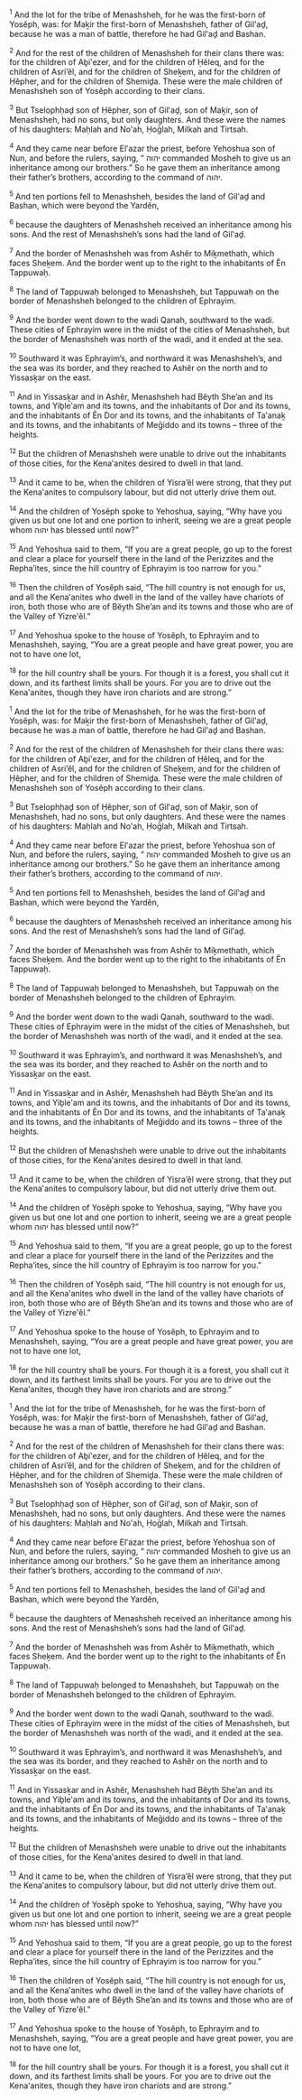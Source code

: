 <sup>1</sup> And the lot for the tribe of Menashsheh, for he was the first-born of Yosĕph, was: for Maḵir the first-born of Menashsheh, father of Gil‛aḏ, because he was a man of battle, therefore he had Gil‛aḏ and Bashan.

<sup>2</sup> And for the rest of the children of Menashsheh for their clans there was: for the children of Aḇi‛ezer, and for the children of Ḥĕleq, and for the children of Asri’ĕl, and for the children of Sheḵem, and for the children of Ḥĕpher, and for the children of Shemiḏa. These were the male children of Menashsheh son of Yosĕph according to their clans.

<sup>3</sup> But Tselophḥaḏ son of Ḥĕpher, son of Gil‛aḏ, son of Maḵir, son of Menashsheh, had no sons, but only daughters. And these were the names of his daughters: Maḥlah and No‛ah, Ḥoḡlah, Milkah and Tirtsah.

<sup>4</sup> And they came near before El‛azar the priest, before Yehoshua son of Nun, and before the rulers, saying, “ יהוה commanded Mosheh to give us an inheritance among our brothers.” So he gave them an inheritance among their father’s brothers, according to the command of יהוה.

<sup>5</sup> And ten portions fell to Menashsheh, besides the land of Gil‛aḏ and Bashan, which were beyond the Yardĕn,

<sup>6</sup> because the daughters of Menashsheh received an inheritance among his sons. And the rest of Menashsheh’s sons had the land of Gil‛aḏ.

<sup>7</sup> And the border of Menashsheh was from Ashĕr to Miḵmethath, which faces Sheḵem. And the border went up to the right to the inhabitants of Ĕn Tappuwaḥ.

<sup>8</sup> The land of Tappuwaḥ belonged to Menashsheh, but Tappuwaḥ on the border of Menashsheh belonged to the children of Ephrayim.

<sup>9</sup> And the border went down to the wadi Qanah, southward to the wadi. These cities of Ephrayim were in the midst of the cities of Menashsheh, but the border of Menashsheh was north of the wadi, and it ended at the sea.

<sup>10</sup> Southward it was Ephrayim’s, and northward it was Menashsheh’s, and the sea was its border, and they reached to Ashĕr on the north and to Yissasḵar on the east.

<sup>11</sup> And in Yissasḵar and in Ashĕr, Menashsheh had Bĕyth She’an and its towns, and Yiḇle‛am and its towns, and the inhabitants of Dor and its towns, and the inhabitants of Ĕn Dor and its towns, and the inhabitants of Ta‛anaḵ and its towns, and the inhabitants of Meḡiddo and its towns – three of the heights.

<sup>12</sup> But the children of Menashsheh were unable to drive out the inhabitants of those cities, for the Kena‛anites desired to dwell in that land.

<sup>13</sup> And it came to be, when the children of Yisra’ĕl were strong, that they put the Kena‛anites to compulsory labour, but did not utterly drive them out.

<sup>14</sup> And the children of Yosĕph spoke to Yehoshua, saying, “Why have you given us but one lot and one portion to inherit, seeing we are a great people whom יהוה has blessed until now?”

<sup>15</sup> And Yehoshua said to them, “If you are a great people, go up to the forest and clear a place for yourself there in the land of the Perizzites and the Repha’ites, since the hill country of Ephrayim is too narrow for you.”

<sup>16</sup> Then the children of Yosĕph said, “The hill country is not enough for us, and all the Kena‛anites who dwell in the land of the valley have chariots of iron, both those who are of Bĕyth She’an and its towns and those who are of the Valley of Yizre‛ĕl.”

<sup>17</sup> And Yehoshua spoke to the house of Yosĕph, to Ephrayim and to Menashsheh, saying, “You are a great people and have great power, you are not to have one lot,

<sup>18</sup> for the hill country shall be yours. For though it is a forest, you shall cut it down, and its farthest limits shall be yours. For you are to drive out the Kena‛anites, though they have iron chariots and are strong.”

<sup>1</sup> And the lot for the tribe of Menashsheh, for he was the first-born of Yosĕph, was: for Maḵir the first-born of Menashsheh, father of Gil‛aḏ, because he was a man of battle, therefore he had Gil‛aḏ and Bashan.

<sup>2</sup> And for the rest of the children of Menashsheh for their clans there was: for the children of Aḇi‛ezer, and for the children of Ḥĕleq, and for the children of Asri’ĕl, and for the children of Sheḵem, and for the children of Ḥĕpher, and for the children of Shemiḏa. These were the male children of Menashsheh son of Yosĕph according to their clans.

<sup>3</sup> But Tselophḥaḏ son of Ḥĕpher, son of Gil‛aḏ, son of Maḵir, son of Menashsheh, had no sons, but only daughters. And these were the names of his daughters: Maḥlah and No‛ah, Ḥoḡlah, Milkah and Tirtsah.

<sup>4</sup> And they came near before El‛azar the priest, before Yehoshua son of Nun, and before the rulers, saying, “ יהוה commanded Mosheh to give us an inheritance among our brothers.” So he gave them an inheritance among their father’s brothers, according to the command of יהוה.

<sup>5</sup> And ten portions fell to Menashsheh, besides the land of Gil‛aḏ and Bashan, which were beyond the Yardĕn,

<sup>6</sup> because the daughters of Menashsheh received an inheritance among his sons. And the rest of Menashsheh’s sons had the land of Gil‛aḏ.

<sup>7</sup> And the border of Menashsheh was from Ashĕr to Miḵmethath, which faces Sheḵem. And the border went up to the right to the inhabitants of Ĕn Tappuwaḥ.

<sup>8</sup> The land of Tappuwaḥ belonged to Menashsheh, but Tappuwaḥ on the border of Menashsheh belonged to the children of Ephrayim.

<sup>9</sup> And the border went down to the wadi Qanah, southward to the wadi. These cities of Ephrayim were in the midst of the cities of Menashsheh, but the border of Menashsheh was north of the wadi, and it ended at the sea.

<sup>10</sup> Southward it was Ephrayim’s, and northward it was Menashsheh’s, and the sea was its border, and they reached to Ashĕr on the north and to Yissasḵar on the east.

<sup>11</sup> And in Yissasḵar and in Ashĕr, Menashsheh had Bĕyth She’an and its towns, and Yiḇle‛am and its towns, and the inhabitants of Dor and its towns, and the inhabitants of Ĕn Dor and its towns, and the inhabitants of Ta‛anaḵ and its towns, and the inhabitants of Meḡiddo and its towns – three of the heights.

<sup>12</sup> But the children of Menashsheh were unable to drive out the inhabitants of those cities, for the Kena‛anites desired to dwell in that land.

<sup>13</sup> And it came to be, when the children of Yisra’ĕl were strong, that they put the Kena‛anites to compulsory labour, but did not utterly drive them out.

<sup>14</sup> And the children of Yosĕph spoke to Yehoshua, saying, “Why have you given us but one lot and one portion to inherit, seeing we are a great people whom יהוה has blessed until now?”

<sup>15</sup> And Yehoshua said to them, “If you are a great people, go up to the forest and clear a place for yourself there in the land of the Perizzites and the Repha’ites, since the hill country of Ephrayim is too narrow for you.”

<sup>16</sup> Then the children of Yosĕph said, “The hill country is not enough for us, and all the Kena‛anites who dwell in the land of the valley have chariots of iron, both those who are of Bĕyth She’an and its towns and those who are of the Valley of Yizre‛ĕl.”

<sup>17</sup> And Yehoshua spoke to the house of Yosĕph, to Ephrayim and to Menashsheh, saying, “You are a great people and have great power, you are not to have one lot,

<sup>18</sup> for the hill country shall be yours. For though it is a forest, you shall cut it down, and its farthest limits shall be yours. For you are to drive out the Kena‛anites, though they have iron chariots and are strong.”

<sup>1</sup> And the lot for the tribe of Menashsheh, for he was the first-born of Yosĕph, was: for Maḵir the first-born of Menashsheh, father of Gil‛aḏ, because he was a man of battle, therefore he had Gil‛aḏ and Bashan.

<sup>2</sup> And for the rest of the children of Menashsheh for their clans there was: for the children of Aḇi‛ezer, and for the children of Ḥĕleq, and for the children of Asri’ĕl, and for the children of Sheḵem, and for the children of Ḥĕpher, and for the children of Shemiḏa. These were the male children of Menashsheh son of Yosĕph according to their clans.

<sup>3</sup> But Tselophḥaḏ son of Ḥĕpher, son of Gil‛aḏ, son of Maḵir, son of Menashsheh, had no sons, but only daughters. And these were the names of his daughters: Maḥlah and No‛ah, Ḥoḡlah, Milkah and Tirtsah.

<sup>4</sup> And they came near before El‛azar the priest, before Yehoshua son of Nun, and before the rulers, saying, “ יהוה commanded Mosheh to give us an inheritance among our brothers.” So he gave them an inheritance among their father’s brothers, according to the command of יהוה.

<sup>5</sup> And ten portions fell to Menashsheh, besides the land of Gil‛aḏ and Bashan, which were beyond the Yardĕn,

<sup>6</sup> because the daughters of Menashsheh received an inheritance among his sons. And the rest of Menashsheh’s sons had the land of Gil‛aḏ.

<sup>7</sup> And the border of Menashsheh was from Ashĕr to Miḵmethath, which faces Sheḵem. And the border went up to the right to the inhabitants of Ĕn Tappuwaḥ.

<sup>8</sup> The land of Tappuwaḥ belonged to Menashsheh, but Tappuwaḥ on the border of Menashsheh belonged to the children of Ephrayim.

<sup>9</sup> And the border went down to the wadi Qanah, southward to the wadi. These cities of Ephrayim were in the midst of the cities of Menashsheh, but the border of Menashsheh was north of the wadi, and it ended at the sea.

<sup>10</sup> Southward it was Ephrayim’s, and northward it was Menashsheh’s, and the sea was its border, and they reached to Ashĕr on the north and to Yissasḵar on the east.

<sup>11</sup> And in Yissasḵar and in Ashĕr, Menashsheh had Bĕyth She’an and its towns, and Yiḇle‛am and its towns, and the inhabitants of Dor and its towns, and the inhabitants of Ĕn Dor and its towns, and the inhabitants of Ta‛anaḵ and its towns, and the inhabitants of Meḡiddo and its towns – three of the heights.

<sup>12</sup> But the children of Menashsheh were unable to drive out the inhabitants of those cities, for the Kena‛anites desired to dwell in that land.

<sup>13</sup> And it came to be, when the children of Yisra’ĕl were strong, that they put the Kena‛anites to compulsory labour, but did not utterly drive them out.

<sup>14</sup> And the children of Yosĕph spoke to Yehoshua, saying, “Why have you given us but one lot and one portion to inherit, seeing we are a great people whom יהוה has blessed until now?”

<sup>15</sup> And Yehoshua said to them, “If you are a great people, go up to the forest and clear a place for yourself there in the land of the Perizzites and the Repha’ites, since the hill country of Ephrayim is too narrow for you.”

<sup>16</sup> Then the children of Yosĕph said, “The hill country is not enough for us, and all the Kena‛anites who dwell in the land of the valley have chariots of iron, both those who are of Bĕyth She’an and its towns and those who are of the Valley of Yizre‛ĕl.”

<sup>17</sup> And Yehoshua spoke to the house of Yosĕph, to Ephrayim and to Menashsheh, saying, “You are a great people and have great power, you are not to have one lot,

<sup>18</sup> for the hill country shall be yours. For though it is a forest, you shall cut it down, and its farthest limits shall be yours. For you are to drive out the Kena‛anites, though they have iron chariots and are strong.”

